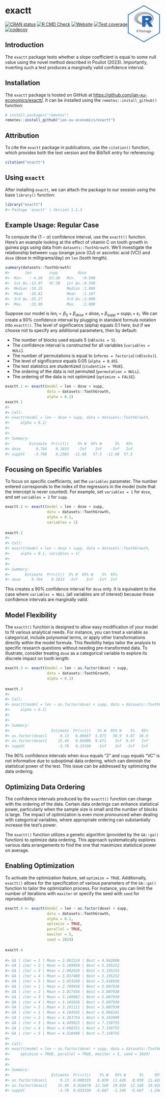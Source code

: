 
<!-- README.md is generated from README.Rmd. Please edit that file -->

# exactt <img src="man/figures/package-sticker.png" align="right" style="float:right; height:120px;"/>

<!-- badges: start -->

[![CRAN
status](https://www.r-pkg.org/badges/version/exactt)](https://CRAN.R-project.org/package=exactt)
[![R CMD
Check](https://github.com/ian-xu-economics/exactt/actions/workflows/R-CMD-check.yaml/badge.svg)](https://github.com/ian-xu-economics/exactt/actions/workflows/R-CMD-check.yaml)
[![Website](https://github.com/ian-xu-economics/exactt/actions/workflows/pkgdown.yaml/badge.svg)](https://github.com/ian-xu-economics/exactt/actions/workflows/pkgdown.yaml)
[![Test
coverage](https://github.com/ian-xu-economics/exactt/actions/workflows/test-coverage.yaml/badge.svg)](https://github.com/ian-xu-economics/exactt/actions/workflows/test-coverage.yaml)
[![codecov](https://codecov.io/gh/ian-xu-economics/exactt/branch/main/graph/badge.svg)](https://codecov.io/gh/ian-xu-economics/exactt)
<!-- badges: end -->

## Introduction

The `exactt` package tests whether a slope coefficient is equal to some
null value using the novel method described in Pouliot (2023).
Importantly, inverting such a test produces a marginally valid
confidence interval.

## Installation

The `exactt` package is hosted on GitHub at
<https://github.com/ian-xu-economics/exactt/>. It can be installed using
the `remotes::install_github()` function:

``` r
# install.packages("remotes")
remotes::install_github("ian-xu-economics/exactt")
```

## Attribution

To cite the `exactt` package in publications, use the `citation()`
function, which provides both the text version and the BibTeX entry for
referencing:

``` r
citation("exactt")
```

## Using `exactt`

After installing `exactt`, we can attach the package to our session
using the base `library()` function:

``` r
library("exactt")
#> Package 'exactt' | Version 1.1.3
```

## Example Usage: Regular Case

To compute the $(1-\alpha)$ confidence interval, use the `exactt()`
function. Here’s an example looking at the effect of vitamin C on tooth
growth in guinea pigs using data from `datasets::ToothGrowth`. We’ll
investigate the relationship between `supp` (orange juice (OJ) or
ascorbic acid (VC)) and `dose` (dose in milligrams/day) on `len` (tooth
length).

``` r
summary(datasets::ToothGrowth)
#>       len        supp         dose      
#>  Min.   : 4.20   OJ:30   Min.   :0.500  
#>  1st Qu.:13.07   VC:30   1st Qu.:0.500  
#>  Median :19.25           Median :1.000  
#>  Mean   :18.81           Mean   :1.167  
#>  3rd Qu.:25.27           3rd Qu.:2.000  
#>  Max.   :33.90           Max.   :2.000
```

Suppose our model is
$len_i = \beta_0 + \beta_{dose} \times dose_i + \beta_{supp} \times supp_i + \varepsilon_i$.
We can create a 90% confidence interval by plugging in standard formula
notation into `exactt()`. The level of significance (alpha) equals 0.1
here, but if we choose not to specify any additional parameters, then by
default:

- The number of blocks used equals 5 (`nBlocks = 5`).
- The confidence interval is constructed for all variables
  (`variables = NULL`).
- The number of permutations is equal to
  (`nPerms = factorial(nBlocks)`).
- The level of significance equals 0.05 (`alpha = 0.05`).
- The test statistics are studentized (`studentize = TRUE`).
- The ordering of the data is not permuted (`permutation = NULL`).
- The ordering of the data is not optimized (`optimize = FALSE`).

``` r
exactt.1 <- exactt(model = len ~ dose + supp,
                   data = datasets::ToothGrowth,
                   alpha = 0.1)
exactt.1
#> 
#> Call:
#> exactt(model = len ~ dose + supp, data = datasets::ToothGrowth, 
#>     alpha = 0.1)
#> 
#> 
#> Summary:
#>         Estimate  Pr(>|t|)    5% W  95% W      5%   95%
#> dose       9.764    0.1833    -Inf    Inf    -Inf   Inf
#> suppVC    -3.700    0.2583  -11.68   57.5  -11.68  57.5
```

## Focusing on Specific Variables

To focus on specific coefficients, set the `variables` parameter. The
number entered corresponds to the index of the regressors in the model
(note that the intercept is never counted). For example, set
`variables = 1` for `dose`, and set `variables = 2` for `supp`.

``` r
exactt.2 <- exactt(model = len ~ dose + supp,
                   data = datasets::ToothGrowth,
                   alpha = 0.1,
                   variables = 1)

exactt.2
#> 
#> Call:
#> exactt(model = len ~ dose + supp, data = datasets::ToothGrowth, 
#>     alpha = 0.1, variables = 1)
#> 
#> 
#> Summary:
#>       Estimate  Pr(>|t|)  5% W  95% W    5%  95%
#> dose     9.764    0.1833  -Inf    Inf  -Inf  Inf
```

This creates a 90% confidence interval for `dose` only. It is equivalent
to the case where `variables = NULL` (all variables are of interest)
because these confidence intervals are marginally valid.

## Model Flexibility

The `exactt()` function is designed to allow easy modification of your
model to fit various analytical needs. For instance, you can treat a
variable as categorical, include polynomial terms, or apply other
transformations directly within the model formula. This flexibility
helps tailor the analysis to specific research questions without needing
pre-transformed data. To illustrate, consider treating `dose` as a
categorical variable to explore its discrete impact on tooth length:

``` r
exactt.3 <- exactt(model = len ~ as.factor(dose) + supp,
                   data = datasets::ToothGrowth,
                   alpha = 0.1)

exactt.3
#> 
#> Call:
#> exactt(model = len ~ as.factor(dose) + supp, data = datasets::ToothGrowth, 
#>     alpha = 0.1)
#> 
#> 
#> Summary:
#>                   Estimate  Pr(>|t|)   5% W  95% W    5%   95%
#> as.factor(dose)1      9.13   0.06667  5.075   30.9  5.07  30.9
#> as.factor(dose)2     15.49   0.05000  9.471    Inf  9.47   Inf
#> suppVC               -3.70   0.23330   -Inf    Inf  -Inf   Inf
```

The 90% confidence intervals when `dose` equals “2” and `supp` equals
“VC” is not informative due to suboptimal data ordering, which can
diminish the statistical power of the test. This issue can be addressed
by optimizing the data ordering.

## Optimizing Data Ordering

The confidence intervals produced by the `exactt()` function can change
with the ordering of the data. Certain data orderings can enhance
statistical power, particularly when the sample size is small and the
number of blocks is large. The impact of optimization is even more
pronounced when dealing with categorical variables, where appropriate
ordering can substantially increase the test’s power.

The `exactt()` function utilizes a genetic algorithm (provided by the
`GA::ga()` function) to optimize data ordering. This approach
systematically explores various data arrangements to find the one that
maximizes statistical power on average.

## Enabling Optimization

To activate the optimization feature, set `optimize = TRUE`.
Additionally, `exactt()` allows for the specification of various
parameters of the `GA::ga()` function to tailor the optimization
process. For instance, you can limit the number of iterations with
`maxiter` or specify the seed with `seed` for reproducibility:

``` r
exactt.4 <- exactt(model = len ~ as.factor(dose) + supp,
                   data = datasets::ToothGrowth,
                   alpha = 0.1,
                   optimize = TRUE,
                   parallel = TRUE,
                   maxiter = 5,
                   seed = 2024)

exactt.4

#> GA | iter = 1 | Mean = 2.992124 | Best = 4.942080
#> GA | iter = 2 | Mean = 3.109950 | Best = 5.195252
#> GA | iter = 3 | Mean = 2.982926 | Best = 5.195252
#> GA | iter = 4 | Mean = 3.037489 | Best = 5.195252
#> GA | iter = 5 | Mean = 3.053269 | Best = 5.418928
#> GA | iter = 1 | Mean = 2.799936 | Best = 5.007930
#> GA | iter = 2 | Mean = 3.017456 | Best = 5.007930
#> GA | iter = 3 | Mean = 3.140062 | Best = 5.007930
#> GA | iter = 4 | Mean = 3.105836 | Best = 5.007930
#> GA | iter = 5 | Mean = 3.191111 | Best = 5.007930
#> GA | iter = 1 | Mean = 4.164565 | Best = 6.068181
#> GA | iter = 2 | Mean = 4.263754 | Best = 6.343909
#> GA | iter = 3 | Mean = 4.649025 | Best = 7.158755
#> GA | iter = 4 | Mean = 4.668351 | Best = 7.158755
#> GA | iter = 5 | Mean = 4.520408 | Best = 7.158755
#> 
#> Call:
#> exactt(model = len ~ as.factor(dose) + supp, data = datasets::ToothGrowth, 
#>     optimize = TRUE, parallel = TRUE, maxiter = 5, seed = 2024)
#> 
#> 
#> Summary:
#>                   Estimate  Pr(>|t|)    5% W   95% W      5%     95%
#> as.factor(dose)1      9.13  0.008333   8.030  11.420   8.030  11.420
#> as.factor(dose)2     15.49  0.016670  12.160  19.920  12.160  19.920
#> suppVC               -3.70  0.033330  -6.687  -1.246  -6.687  -1.246
```
